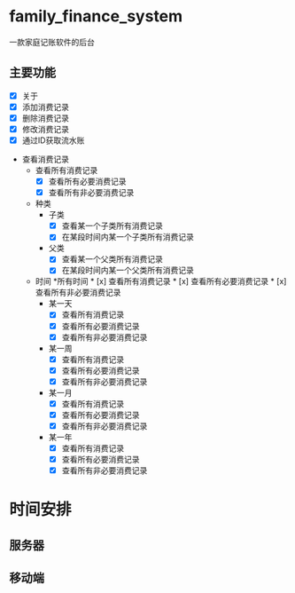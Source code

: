 # family_finance_system
一款家庭记账软件的后台


## 主要功能

* [x] 关于 
* [x] 添加消费记录
* [x] 删除消费记录
* [x] 修改消费记录 
* [x] 通过ID获取流水账
* 查看消费记录
    * 查看所有消费记录 
        * [x] 查看所有必要消费记录 
        * [x] 查看所有非必要消费记录
         
    * 种类
        * 子类
            * [x] 查看某一个子类所有消费记录 
            * [x] 在某段时间内某一个子类所有消费记录 
        * 父类
            * [x] 查看某一个父类所有消费记录 
            * [x] 在某段时间内某一个父类所有消费记录 
            
    * 时间
        *所有时间
            * [x] 查看所有消费记录 
            * [x] 查看所有必要消费记录 
            * [x] 查看所有非必要消费记录 
        * 某一天
            * [x] 查看所有消费记录 
            * [x] 查看所有必要消费记录 
            * [x] 查看所有非必要消费记录 
        * 某一周
            * [x] 查看所有消费记录 
            * [x] 查看所有必要消费记录 
            * [x] 查看所有非必要消费记录 
        * 某一月
            * [x] 查看所有消费记录 
            * [x] 查看所有必要消费记录 
            * [x] 查看所有非必要消费记录 
        * 某一年
            * [x] 查看所有消费记录 
            * [x] 查看所有必要消费记录 
            * [x] 查看所有非必要消费记录
    
# 时间安排

## 服务器
    
    
## 移动端
    
    